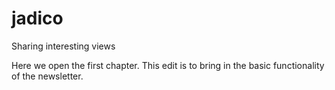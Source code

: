 # jadico
Sharing interesting views

Here we open the first chapter. This edit is to bring in the basic functionality of the newsletter.
